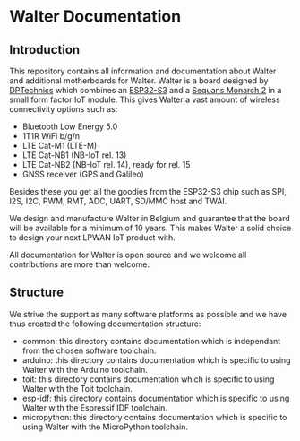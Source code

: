 # Walter Documentation

## Introduction

This repository contains all information and documentation about Walter and
additional motherboards for Walter. Walter is a board designed by
[DPTechnics](https://www.dptechnics.com) which combines an 
[ESP32-S3](https://www.espressif.com/en/products/socs/esp32-s3) and
a [Sequans Monarch 2](https://www.sequans.com/products/monarch-2-gm02sp) in a
small form factor IoT module. This gives Walter a vast amount of wireless
connectivity options such as:
- Bluetooth Low Energy 5.0
- 1T1R WiFi b/g/n
- LTE Cat-M1 (LTE-M)
- LTE Cat-NB1 (NB-IoT rel. 13)
- LTE Cat-NB2 (NB-IoT rel. 14), ready for rel. 15
- GNSS receiver (GPS and Galileo)

Besides these you get all the goodies from the ESP32-S3 chip such as  SPI, I2S,
I2C, PWM, RMT, ADC, UART, SD/MMC host and TWAI. 

We design and manufacture Walter in Belgium and guarantee that the board will be
available for a minimum of 10 years. This makes Walter a solid choice to design
your next LPWAN IoT product with.

All documentation for Walter is open source and we welcome all contributions are
more than welcome.

## Structure

We strive the support as many software platforms as possible and we have thus
created the following documentation structure:
  - common: this directory contains documentation which is independant from the 
            chosen software toolchain.
  - arduino: this directory contains documentation which is specific to using
             Walter with the Arduino toolchain.
  - toit: this directory contains documentation which is specific to using
             Walter with the Toit toolchain.
  - esp-idf: this directory contains documentation which is specific to using
             Walter with the Espressif IDF toolchain.
  - micropython: this directory contains documentation which is specific to
                 using Walter with the MicroPython toolchain.